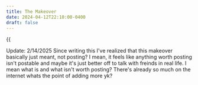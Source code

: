 ```yaml
---
title: The Makeover
date: 2024-04-12T22:10:00-0400
draft: false
---
```

{{<audio src="audio/makeover.mp3" class="audio" >}}
I literallly dont know if makeover is one or two words. anyway, here it is

Update: 2/14/2025 
Since writing this I've realized that this makeover basically just meant, not posting? I mean, it feels like anything worth posting isn't postable and maybe it's just better off to talk with freinds in real life. I mean what is and what isn't worth posting? There's already so much on the internet whats the point of adding more yk?
